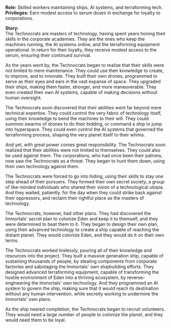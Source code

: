 **Role:** Skilled workers maintaining ships, AI systems, and terraforming tech.  
**Privileges:** Earn modest access to serum doses in exchange for loyalty to corporations.

**Story:**  
The Technocrats are masters of technology, having spent years honing their skills in the corporate academies. They are the ones who keep the machines running, the AI systems online, and the terraforming equipment operational. In return for their loyalty, they receive modest access to the serum, ensuring their continued survival.

As the years went by, the Technocrats began to realize that their skills were not limited to mere maintenance. They could use their knowledge to create, to improve, and to innovate. They built their own drones, programmed to serve as their eyes and ears in the vast expanse of space. They upgraded their ships, making them faster, stronger, and more maneuverable. They even created their own AI systems, capable of making decisions without human oversight.

The Technocrats soon discovered that their abilities went far beyond mere technical expertise. They could control the very fabric of technology itself, using their knowledge to bend the machines to their will. They could summon swarms of drones to do their bidding, or command a ship to jump into hyperspace. They could even control the AI systems that governed the terraforming process, shaping the very planet itself to their whims.

And yet, with great power comes great responsibility. The Technocrats soon realized that their abilities were not limited to themselves. They could also be used against them. The corporations, who had once been their patrons, now saw the Technocrats as a threat. They began to hunt them down, using their own technology against them.

The Technocrats were forced to go into hiding, using their skills to stay one step ahead of their pursuers. They formed their own secret society, a group of like-minded individuals who shared their vision of a technological utopia. And they waited, patiently, for the day when they could strike back against their oppressors, and reclaim their rightful place as the masters of technology.

The Technocrats, however, had other plans. They had discovered the Immortals' secret plan to colonize Eden and keep it to themself, and they were determined to beat them to it. They began to design their own plan, using their advanced technology to create a ship capable of reaching the distant planet. They would colonize Eden, and they would do it on their own terms.

The Technocrats worked tirelessly, pouring all of their knowledge and resources into the project. They built a massive generation ship, capable of sustaining thousands of people, by stealing components from corporate factories and sabotaging the Immortals' own shipbuilding efforts. They designed advanced terraforming equipment, capable of transforming the hostile environment of Eden into a thriving ecosystem, by reverse-engineering the Immortals' own technology. And they programmed an AI system to govern the ship, making sure that it would reach its destination without any human intervention, while secretly working to undermine the Immortals' own plans.

As the ship neared completion, the Technocrats began to recruit volunteers. They would need a large number of people to colonize the planet, and they would need them to be loyal.

